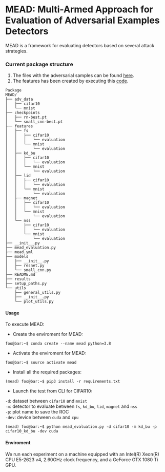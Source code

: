 # MEAD: Multi-Armed Approach for Evaluation of Adversarial Examples Detectors
MEAD is a framework for evaluating detectors based on several attack strategies. 

### Current package structure
1. The files with the adversarial samples can be found <a href="https://mega.nz/folder/iC5SGISA#nmnG4J5NhT9RYPR8NcLWpw">here</a>.
2. The features has been created by executing this <a href="https://github.com/aldahdooh/detectors_review">code</a>. 
```
Package
MEAD/
├── adv_data
│   ├── cifar10
│   └── mnist
├── checkpoints
│   ├── rn-best.pt
│   └── small_cnn-best.pt
├── features
│   ├── fs
│   │   ├── cifar10
│   │   │   └── evaluation
│   │   └── mnist
│   │       └── evaluation
│   ├── kd_bu
│   │   ├── cifar10
│   │   │   └── evaluation
│   │   └── mnist
│   │       └── evaluation
│   ├── lid
│   │   ├── cifar10
│   │   │   └── evaluation
│   │   └── mnist
│   │       └── evaluation
│   ├── magnet
│   │   ├── cifar10
│   │   │   └── evaluation
│   │   └── mnist
│   │       └── evaluation
│   └── nss
│       ├── cifar10
│       │   └── evaluation
│       └── mnist
│           └── evaluation
├── __init__.py
├── mead_evaluation.py
├── mead.yml
├── models
│   ├── __init__.py
│   ├── resnet.py
│   └── small_cnn.py
├── README.md
├── results
├── setup_paths.py
└── utils
    ├── general_utils.py
    ├── __init__.py
    └── plot_utils.py
```

#### Usage

To execute MEAD:
- Create the enviroment for MEAD:
```console
foo@bar:~$ conda create --name mead python=3.8
```
- Activate the enviroment for MEAD:
```console
foo@bar:~$ source activate mead
```
- Install all the required packages:
```console
(mead) foo@bar:~$ pip3 install -r requirements.txt
```
- Launch the test from CLI for CIFAR10:

<code>-d</code>: dataset between <code>cifar10</code> and <code>mnist</code><br/>
<code>-m</code>: detector to evaluate between <code>fs</code>, <code>kd_bu</code>, <code>lid</code>, <code>magnet</code> and <code>nss</code><br/>
<code>-p</code>: plot name to save the ROC<br/>
<code>-dev</code>: device between <code>cuda</code> and <code>cpu</code>
```console
(mead) foo@bar:~$ python mead_evaluation.py -d cifar10 -m kd_bu -p cifar10_kd_bu -dev cuda 
```
#### Enviroment
We run each experiment on a machine equipped with an Intel(R) Xeon(R) 
CPU E5-2623 v4, 2.60GHz clock frequency, and a GeForce GTX 1080 Ti GPU.




